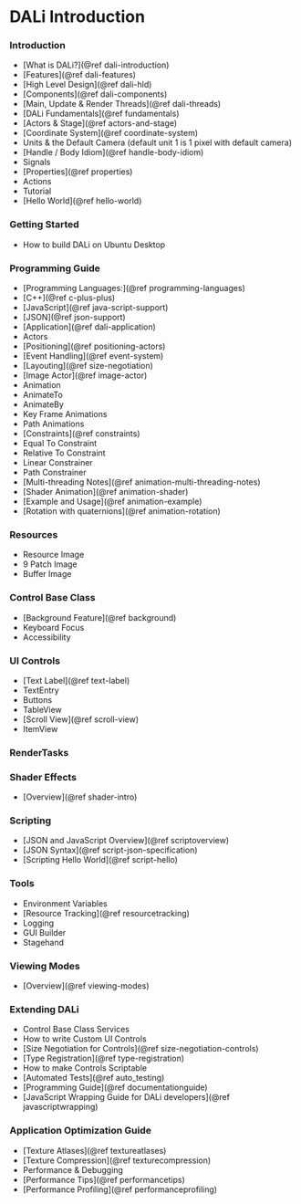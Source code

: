 # DALi Introduction

### Introduction
 + [What is DALi?](@ref dali-introduction)
 + [Features](@ref dali-features)
 + [High Level Design](@ref dali-hld)
  + [Components](@ref dali-components)
  + [Main, Update & Render Threads](@ref dali-threads)
 + [DALi Fundamentals](@ref fundamentals)
  + [Actors & Stage](@ref actors-and-stage)
  + [Coordinate System](@ref coordinate-system)
  + Units & the Default Camera (default unit 1 is 1 pixel with default camera)
  + [Handle / Body Idiom](@ref handle-body-idiom)
  + Signals
  + [Properties](@ref properties)
  + Actions
 + Tutorial
  + [Hello World](@ref hello-world)

### Getting Started
 + How to build DALi on Ubuntu Desktop

### Programming Guide
 + [Programming Languages:](@ref programming-languages)
  + [C++](@ref c-plus-plus)
  + [JavaScript](@ref java-script-support)
  + [JSON](@ref json-support)
 + [Application](@ref dali-application)
 + Actors
  + [Positioning](@ref positioning-actors)
  + [Event Handling](@ref event-system)
  + [Layouting](@ref size-negotiation)
  + [Image Actor](@ref image-actor)
 + Animation
  + AnimateTo
  + AnimateBy
  + Key Frame Animations
  + Path Animations
  + [Constraints](@ref constraints)
   + Equal To Constraint
   + Relative To Constraint
   + Linear Constrainer
   + Path Constrainer
  + [Multi-threading Notes](@ref animation-multi-threading-notes)
  + [Shader Animation](@ref animation-shader)
  + [Example and Usage](@ref animation-example)
  + [Rotation with quaternions](@ref animation-rotation)

### Resources
 + Resource Image
 + 9 Patch Image
 + Buffer Image

### Control Base Class
 + [Background Feature](@ref background)
 + Keyboard Focus
 + Accessibility

### UI Controls
 + [Text Label](@ref text-label)
 + TextEntry
 + Buttons
 + TableView
 + [Scroll View](@ref scroll-view)
 + ItemView

### RenderTasks

### Shader Effects
 + [Overview](@ref shader-intro)

### Scripting
 + [JSON and JavaScript Overview](@ref scriptoverview)
 + [JSON Syntax](@ref script-json-specification)
 + [Scripting Hello World](@ref script-hello)

### Tools
 + Environment Variables
 + [Resource Tracking](@ref resourcetracking)
 + Logging
 + GUI Builder
 + Stagehand

### Viewing Modes
 + [Overview](@ref viewing-modes)

### Extending DALi
 + Control Base Class Services
 + How to write Custom UI Controls
  + [Size Negotiation for Controls](@ref size-negotiation-controls)
  + [Type Registration](@ref type-registration)
  + How to make Controls Scriptable
 + [Automated Tests](@ref auto_testing)
 + [Programming Guide](@ref documentationguide)
 + [JavaScript Wrapping Guide for DALi developers](@ref javascriptwrapping)

### Application Optimization Guide
 + [Texture Atlases](@ref textureatlases)
 + [Texture Compression](@ref texturecompression)
 + Performance & Debugging
 + [Performance Tips](@ref performancetips)
 + [Performance Profiling](@ref performanceprofiling)

